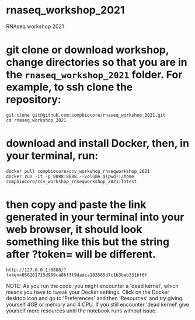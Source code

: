 # rnaseq_workshop_2021
RNAseq workshop 2021

# git clone or download workshop, change directories so that you are in the `rnaseq_workshop_2021` folder. For example, to ssh clone the repository: 

```
git clone git@github.com:compbiocore/rnaseq_workshop_2021.git 
cd rnaseq_workshop_2021
```
# download and install Docker, then, in your terminal, run:
```
docker pull compbiocore/ccv_workshop_rnseqworkshop_2021
docker run -it -p 8888:8888 --volume $(pwd):/home compbiocore/ccv_workshop_rnseqworkshop_2021:latest 
```
# then copy and paste the link generated in your terminal into your web browser, it should look something like this but the string after ?token= will be different.
```
http://127.0.0.1:8888/?token=056261715d989ca86f3f9dadca183565d7c1b3beb331bf6f
```
NOTE: As you run the code, you might encounter a 'dead kernel', which means you have to tweak your Docker settings. Click on the Docker desktop icon and go to 'Preferences' and then 'Resources' and try giving yourself 4GB or memory and 4 CPU. If you still encounter 'dead kernel' give yourself more resources until the notebook runs without issue.
